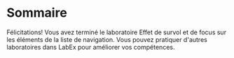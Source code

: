 # Sommaire

Félicitations! Vous avez terminé le laboratoire Effet de survol et de focus sur les éléments de la liste de navigation. Vous pouvez pratiquer d'autres laboratoires dans LabEx pour améliorer vos compétences.

